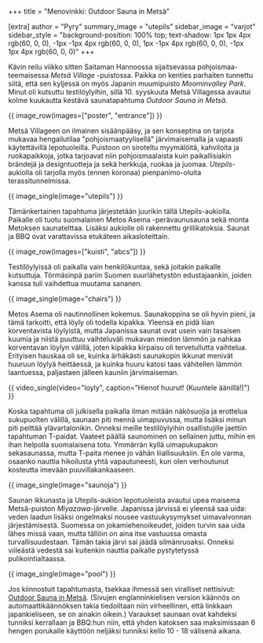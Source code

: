 +++
title = "Menovinkki: Outdoor Sauna in Metsä"

[extra]
author = "Pyry"
summary_image = "utepils"
sidebar_image = "varjot"
sidebar_style = "background-position: 100% top; text-shadow: 1px 1px 4px rgb(60, 0, 0), -1px -1px 4px rgb(60, 0, 0), 1px -1px 4px rgb(60, 0, 0), -1px 1px 4px rgb(60, 0, 0)"
+++

Kävin reilu viikko sitten Saitaman Hannoossa sijaitsevassa pohjoismaa-teemaisessa *Metsä Village* -puistossa. Paikka on kenties parhaiten tunnettu siitä, että sen kyljessä on myös Japanin muumipuisto *Moominvalley Park*. Minut oli kutsuttu testilöylyihin, sillä 10. syyskuuta Metsä Villagessa avautui kolme kuukautta kestävä saunatapahtuma *Outdoor Sauna in Metsä*.

<!-- more -->

{{ image_row(images=["poster", "entrance"]) }}

Metsä Villageen on ilmainen sisäänpääsy, ja sen konseptina on tarjota mukavaa hengailutilaa "pohjoismaatyylisellä" järvimaisemalla ja vapaasti käytettävillä lepotuoleilla. Puistoon on siroteltu myymälöitä, kahviloita ja ruokapaikkoja, jotka tarjoavat niin pohjoismaalaista kuin paikallisiakin brändejä ja designtuotteja ja sekä herkkuja, ruokaa ja juomaa. *Utepils*-aukiolla oli tarjolla myös (ennen koronaa) pienpanimo-oluita terassitunnelmissa.

{{ image_single(image="utepils") }}

Tämänkertainen tapahtuma järjestetään juurikin tällä Utepils-aukiolla. Paikalle oli tuotu suomalainen Metos Asema -perävaunusauna sekä monta Metoksen saunatelttaa. Lisäksi aukiolle oli rakennettu grillikatoksia. Saunat ja BBQ ovat varattavissa etukäteen aikasloteittain.

{{ image_row(images=["kuisti", "abcs"]) }}

Testilöylyissä oli paikalla vain henkilökuntaa, sekä joitakin paikalle kutsuttuja. Törmäsinpä pariin Suomen suurlähetystön edustajaankin, joiden kanssa tuli vaihdettua muutama sananen.

{{ image_single(image="chairs") }}

Metos Asema oli nautinnollinen kokemus. Saunakoppina se oli hyvin pieni, ja tämä tarkoitti, että löyly oli todella kipakka. Yleensä en pidä liian korventavista löylyistä, mutta Japanissa saunat ovat usein vain tasaisen kuumia ja niistä puuttuu vaihteluväli mukavan miedon lämmön ja nahkaa korventavan löylyn välillä, joten kipakka kirpaisu oli tervetullutta vaihtelua. Erityisen hauskaa oli se, kuinka ärhäkästi saunakopin ikkunat menivät huuruun löylyä heittäessä, ja kuinka huuru katosi taas vähitellen lämmön laantuessa, paljastaen jälleen kauniin järvimaiseman.

{{ video_single(video="loyly", caption="Hienot huurut! (Kuuntele äänillä!)") }}

Koska tapahtuma oli julkisella paikalla ilman mitään näkösuojia ja erottelua sukupuolten välillä, saunaan piti mennä uimapuvussa, mutta lisäksi minun piti peittää ylävartalonikin. Onneksi meille testilöylyihin osallistujille jaettiin tapahtuman T-paidat. Vaateet päällä saunominen on sellainen juttu, mihin en ihan helpolla suomalaisena totu. Ymmärrän kyllä uimapukupakon sekasaunassa, mutta T-paita menee jo vähän liiallisuuksiin. En ole varma, osaanko nauttia hikoilusta yhtä vapautuneesti, kun olen verhoutunut kosteutta imevään puuvillakankaaseen.

{{ image_single(image="saunoja") }}

Saunan ikkunasta ja Utepils-aukion lepotuoleista avautui upea maisema Metsä-puiston *Miyazawa*-järvelle. Japanissa järvissä ei yleensä saa uida: veden laadun lisäksi ongelmaksi nousee vastuukysymykset uimavalvonnan järjestämisestä. Suomessa on   jokamiehenoikeudet, joiden turvin saa uida lähes missä vaan, mutta tällöin on aina itse vastuussa omasta turvallisuudestaan. Tämän takia järvi sai jäädä silmänruoaksi. Onneksi viileästä vedestä sai kuitenkin nauttia paikalle pystytetyssä pulikointialtaassa.

{{ image_single(image="pool") }}

Jos kiinnostuit tapahtumasta, tsekkaa ihmessä sen viralliset nettisivut: [Outdoor Sauna in Metsä](https://metsa-hanno.com/event/16716/). (Sivujen englanninkielisen version käännös on automaattikäännöksen takia tiedoiltaan niin virheellinen, että linkkaan japankieliseen, se on ainakin oikein.) Varaukset saunaan ovat kahdeksi tunniksi kerrallaan ja BBQ:hun niin, että yhden katoksen saa maksimissaan 6 hengen porukalle käyttöön neljäksi tunniksi kello 10 - 18 välisenä aikana.